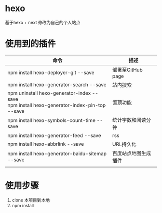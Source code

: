 # hexo

基于hexo + next 修改为自己的个人站点

# 使用到的插件

| 命令                                                         | 描述                 |
| ------------------------------------------------------------ | -------------------- |
| npm install hexo-deployer-git --save                         | 部署至GitHub page    |
| npm install hexo-generator-search --save                     | 站内搜索             |
| npm uninstall hexo-generator-index --save<br />npm install hexo-generator-index-pin-top --save | 置顶功能             |
| npm install hexo-symbols-count-time --save                   | 统计字数和阅读分钟   |
| npm install hexo-generator-feed --save                       | rss                  |
| npm install hexo-abbrlink --save                             | URL持久化            |
| npm install hexo-generator-baidu-sitemap --save              | 百度站点地图生成插件 |
|                                                              |                      |

# 使用步骤
1. clone 本项目到本地
2. npm install